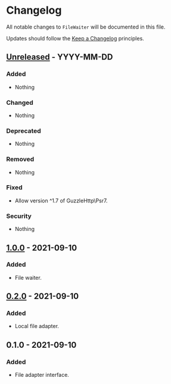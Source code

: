 # Changelog

All notable changes to `FileWaiter` will be documented in this file.

Updates should follow the [Keep a Changelog](http://keepachangelog.com/) principles.


## [Unreleased](https://github.com/Stadly/FileWaiter/compare/v1.0.0...HEAD) - YYYY-MM-DD

### Added
- Nothing

### Changed
- Nothing

### Deprecated
- Nothing

### Removed
- Nothing

### Fixed
- Allow version ^1.7 of GuzzleHttp\Psr7.

### Security
- Nothing


## [1.0.0](https://github.com/Stadly/FileWaiter/compare/v0.2.0...v1.0.0) - 2021-09-10

### Added
- File waiter.


## [0.2.0](https://github.com/Stadly/FileWaiter/compare/v0.1.0...v0.2.0) - 2021-09-10

### Added
- Local file adapter.


## 0.1.0 - 2021-09-10

### Added
- File adapter interface.
